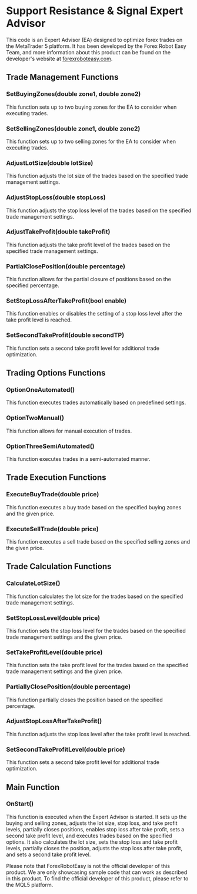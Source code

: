 # Support Resistance & Signal Expert Advisor

This code is an Expert Advisor (EA) designed to optimize forex trades on the MetaTrader 5 platform. It has been developed by the Forex Robot Easy Team, and more information about this product can be found on the developer's website at [forexroboteasy.com](https://forexroboteasy.com/forex-robot-review/review-support-resistance-signal-optimizing-forex-trades-on-metatrader-5/).

## Trade Management Functions

### SetBuyingZones(double zone1, double zone2)
This function sets up to two buying zones for the EA to consider when executing trades.

### SetSellingZones(double zone1, double zone2)
This function sets up to two selling zones for the EA to consider when executing trades.

### AdjustLotSize(double lotSize)
This function adjusts the lot size of the trades based on the specified trade management settings.

### AdjustStopLoss(double stopLoss)
This function adjusts the stop loss level of the trades based on the specified trade management settings.

### AdjustTakeProfit(double takeProfit)
This function adjusts the take profit level of the trades based on the specified trade management settings.

### PartialClosePosition(double percentage)
This function allows for the partial closure of positions based on the specified percentage.

### SetStopLossAfterTakeProfit(bool enable)
This function enables or disables the setting of a stop loss level after the take profit level is reached.

### SetSecondTakeProfit(double secondTP)
This function sets a second take profit level for additional trade optimization.

## Trading Options Functions

### OptionOneAutomated()
This function executes trades automatically based on predefined settings.

### OptionTwoManual()
This function allows for manual execution of trades.

### OptionThreeSemiAutomated()
This function executes trades in a semi-automated manner.

## Trade Execution Functions

### ExecuteBuyTrade(double price)
This function executes a buy trade based on the specified buying zones and the given price.

### ExecuteSellTrade(double price)
This function executes a sell trade based on the specified selling zones and the given price.

## Trade Calculation Functions

### CalculateLotSize()
This function calculates the lot size for the trades based on the specified trade management settings.

### SetStopLossLevel(double price)
This function sets the stop loss level for the trades based on the specified trade management settings and the given price.

### SetTakeProfitLevel(double price)
This function sets the take profit level for the trades based on the specified trade management settings and the given price.

### PartiallyClosePosition(double percentage)
This function partially closes the position based on the specified percentage.

### AdjustStopLossAfterTakeProfit()
This function adjusts the stop loss level after the take profit level is reached.

### SetSecondTakeProfitLevel(double price)
This function sets a second take profit level for additional trade optimization.

## Main Function

### OnStart()
This function is executed when the Expert Advisor is started. It sets up the buying and selling zones, adjusts the lot size, stop loss, and take profit levels, partially closes positions, enables stop loss after take profit, sets a second take profit level, and executes trades based on the specified options. It also calculates the lot size, sets the stop loss and take profit levels, partially closes the position, adjusts the stop loss after take profit, and sets a second take profit level.

Please note that ForexRobotEasy is not the official developer of this product. We are only showcasing sample code that can work as described in this product. To find the official developer of this product, please refer to the MQL5 platform.
